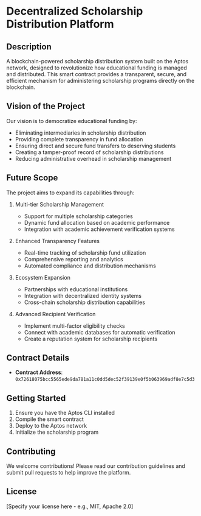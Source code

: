 # Decentralized Scholarship Distribution Platform

## Description
A blockchain-powered scholarship distribution system built on the Aptos network, designed to revolutionize how educational funding is managed and distributed. This smart contract provides a transparent, secure, and efficient mechanism for administering scholarship programs directly on the blockchain.

## Vision of the Project
Our vision is to democratize educational funding by:
- Eliminating intermediaries in scholarship distribution
- Providing complete transparency in fund allocation
- Ensuring direct and secure fund transfers to deserving students
- Creating a tamper-proof record of scholarship distributions
- Reducing administrative overhead in scholarship management

## Future Scope
The project aims to expand its capabilities through:
1. Multi-tier Scholarship Management
   - Support for multiple scholarship categories
   - Dynamic fund allocation based on academic performance
   - Integration with academic achievement verification systems

2. Enhanced Transparency Features
   - Real-time tracking of scholarship fund utilization
   - Comprehensive reporting and analytics
   - Automated compliance and distribution mechanisms

3. Ecosystem Expansion
   - Partnerships with educational institutions
   - Integration with decentralized identity systems
   - Cross-chain scholarship distribution capabilities

4. Advanced Recipient Verification
   - Implement multi-factor eligibility checks
   - Connect with academic databases for automatic verification
   - Create a reputation system for scholarship recipients

## Contract Details
- **Contract Address**: `0x72618075bcc5565ede9da781a11c0dd5dec52f39139e0f5b063969adf8e7c5d3`

## Getting Started
1. Ensure you have the Aptos CLI installed
2. Compile the smart contract
3. Deploy to the Aptos network
4. Initialize the scholarship program

## Contributing
We welcome contributions! Please read our contribution guidelines and submit pull requests to help improve the platform.

## License
[Specify your license here - e.g., MIT, Apache 2.0]
